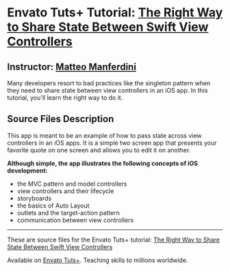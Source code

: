 # Envato Tuts+ Tutorial: [The Right Way to Share State Between Swift View Controllers][published url]
## Instructor: [Matteo Manferdini][instructor url]


Many developers resort to bad practices like the singleton pattern when they need to share state between view controllers in an iOS app. In this tutorial, you'll learn the right way to do it.



## Source Files Description

This app is meant to be an example of how to pass state across view controllers in an iOS apps. It is a simple two screen app that presents your favorite quote on one screen and allows you to edit it on another.

**Although simple, the app illustrates the following concepts of iOS development:**

* the MVC pattern and model controllers
* view controllers and their lifecycle
* storyboards
* the basics of Auto Layout
* outlets and the target-action pattern
* communication between view controllers


------

These are source files for the Envato Tuts+ tutorial: [The Right Way to Share State Between Swift View Controllers][published url]

Available on [Envato Tuts+](https://tutsplus.com). Teaching skills to millions worldwide.

[published url]: http://code.tutsplus.com/tutorials/the-right-way-to-share-state-between-swift-view-controllers--cms-28474
[instructor url]: https://tutsplus.com/authors/matteo-manferdini
